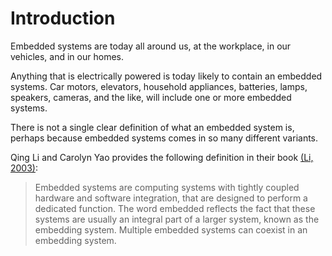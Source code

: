 # Introduction

Embedded systems are today all around us, at the workplace, in our vehicles, and in our homes.

Anything that is electrically powered is today likely to contain an embedded systems. Car motors, elevators, household appliances, batteries, lamps, speakers, cameras, and the like, will include one or more embedded systems.

There is not a single clear definition of what an embedded system is, perhaps because embedded systems comes in so many different variants.

Qing Li and Carolyn Yao provides the following definition in their book [(Li, 2003)](references.md#li-2003):

> Embedded systems are computing systems with tightly coupled hardware and software integration, that are designed to perform a dedicated function. The word embedded reflects the fact that these systems are usually an integral part of a larger system, known as the embedding system. Multiple embedded systems can coexist in an embedding system.
